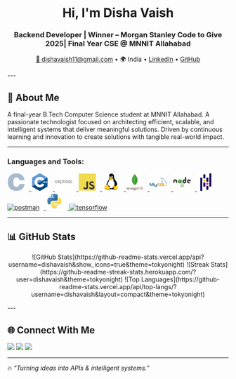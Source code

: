  
<h1 align="center">Hi, I'm Disha Vaish </h1> 
<h3 align="center"> Backend Developer | Winner – Morgan Stanley Code to Give 2025| Final Year CSE @ MNNIT Allahabad </h3> 
   

<p align="center">
  <a href="mailto: dishavaish11@gmail.com">📧  dishavaish11@gmail.com</a> • 
  🌍 India • 
  <a href="https://www.linkedin.com/in/disha-vaish-69b020250/" target="_blank">LinkedIn</a> • 
  <a href="https://github.com/DishaVaish" target="_blank">GitHub</a>
</p>
---

## 🚀 About Me  
A final-year B.Tech Computer Science student at MNNIT Allahabad. A passionate technologist focused on architecting efficient, scalable, and intelligent systems that deliver meaningful solutions. Driven by continuous learning and innovation to create solutions with tangible real-world impact.


---


<h3 align="left">Languages and Tools:</h3>
<p align="left"> 
  <a href="https://www.cprogramming.com/" target="_blank" rel="noreferrer"> 
    <img src="https://raw.githubusercontent.com/devicons/devicon/master/icons/c/c-original.svg" alt="c" width="40" height="40" style="margin-right:10px;"/> 
  </a> 
  <a href="https://www.w3schools.com/cpp/" target="_blank" rel="noreferrer"> 
    <img src="https://raw.githubusercontent.com/devicons/devicon/master/icons/cplusplus/cplusplus-original.svg" alt="cplusplus" width="40" height="40" style="margin-right:10px;"/> 
  </a> 
  <a href="https://expressjs.com" target="_blank" rel="noreferrer"> 
    <img src="https://raw.githubusercontent.com/devicons/devicon/master/icons/express/express-original-wordmark.svg" alt="express" width="40" height="40" style="margin-right:10px;"/> 
  </a> 
  <a href="https://developer.mozilla.org/en-US/docs/Web/JavaScript" target="_blank" rel="noreferrer"> 
    <img src="https://raw.githubusercontent.com/devicons/devicon/master/icons/javascript/javascript-original.svg" alt="javascript" width="40" height="40" style="margin-right:10px;"/> 
  </a> 
  <a href="https://www.linux.org/" target="_blank" rel="noreferrer"> 
    <img src="https://raw.githubusercontent.com/devicons/devicon/master/icons/linux/linux-original.svg" alt="linux" width="40" height="40" style="margin-right:10px;"/> 
  </a> 
  <a href="https://www.mongodb.com/" target="_blank" rel="noreferrer"> 
    <img src="https://raw.githubusercontent.com/devicons/devicon/master/icons/mongodb/mongodb-original-wordmark.svg" alt="mongodb" width="40" height="40" style="margin-right:10px;"/> 
  </a> 
  <a href="https://www.mysql.com/" target="_blank" rel="noreferrer"> 
    <img src="https://raw.githubusercontent.com/devicons/devicon/master/icons/mysql/mysql-original-wordmark.svg" alt="mysql" width="40" height="40" style="margin-right:10px;"/> 
  </a> 
  <a href="https://nodejs.org" target="_blank" rel="noreferrer"> 
    <img src="https://raw.githubusercontent.com/devicons/devicon/master/icons/nodejs/nodejs-original-wordmark.svg" alt="nodejs" width="40" height="40" style="margin-right:10px;"/> 
  </a> 
  <a href="https://pandas.pydata.org/" target="_blank" rel="noreferrer"> 
    <img src="https://raw.githubusercontent.com/devicons/devicon/2ae2a900d2f041da66e950e4d48052658d850630/icons/pandas/pandas-original.svg" alt="pandas" width="40" height="40" style="margin-right:10px;"/> 
  </a> 
  <a href="https://postman.com" target="_blank" rel="noreferrer"> 
    <img src="https://www.vectorlogo.zone/logos/getpostman/getpostman-icon.svg" alt="postman" width="40" height="40" style="margin-right:10px;"/> 
  </a> 
  <a href="https://www.python.org" target="_blank" rel="noreferrer"> 
    <img src="https://raw.githubusercontent.com/devicons/devicon/master/icons/python/python-original.svg" alt="python" width="40" height="40" style="margin-right:10px;"/> 
  </a> 
  <a href="https://www.tensorflow.org" target="_blank" rel="noreferrer"> 
    <img src="https://www.vectorlogo.zone/logos/tensorflow/tensorflow-icon.svg" alt="tensorflow" width="40" height="40" style="margin-right:10px;"/> 
  </a> 
</p>


 

---

## 📊 GitHub Stats  
<p align="center">
![GitHub Stats](https://github-readme-stats.vercel.app/api?username=dishavaish&show_icons=true&theme=tokyonight)  
![Streak Stats](https://github-readme-streak-stats.herokuapp.com/?user=dishavaish&theme=tokyonight)  
![Top Languages](https://github-readme-stats.vercel.app/api/top-langs/?username=dishavaish&layout=compact&theme=tokyonight)  
</p>
---

## 🌐 Connect With Me  
<p align="left">
    <a href="https://github.com/DishaVaish" target="_blank"><img src="https://img.shields.io/badge/GitHub-100000?style=flat&logo=github&logoColor=white" /></a>
<a href="https://www.linkedin.com/in/disha-vaish-69b020250/" target="_blank"><img src="https://img.shields.io/badge/LinkedIn-0A66C2?style=flat&logo=linkedin&logoColor=white" /></a>
<a href="https://www.instagram.com/silk.haze19/?hl=en" target="_blank"><img src="https://img.shields.io/badge/Instagram-E4405F?style=flat&logo=instagram&logoColor=white" /></a>
</p>  

---

🔥 *“Turning ideas into APIs & intelligent systems.”*  
